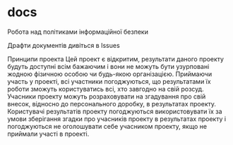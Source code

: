 # docs
Робота над політиками інформаційної безпеки

Драфти документів дивіться в Issues

Принципи проекта
Цей проект є відкритим, результати даного проекту будуть доступні всім бажаючим і вони не можуть бути узурповані жодною фізичною особою чи будь-якою організацією. Приймаючи участь у проекті, всі участники погоджуються, що результатами їх роботи зможуть користуватись всі, хто завгодно на свій розсуд.
Учасники проекту можуть розраховувати на згадування про свій внесок, відносно до персонального доробку, в результатах проекту.
Користувачі результатів проекту погоджуються використовувати їх за умови зберігання згадки про учасників проекту в результатах проекту і погоджуються не оголошувати себе учасником проекту, якщо не приймали участі в проекті.  
